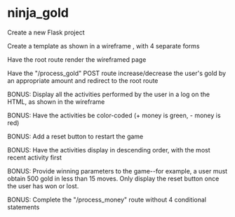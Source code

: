 # ninja_gold
Create a new Flask project 

Create a template as shown in a wireframe , with 4 separate forms

Have the root route render the wireframed page

Have the "/process_gold" POST route increase/decrease the user's gold by an appropriate amount and redirect to the root route

BONUS: Display all the activities performed by the user in a log on the HTML, as shown in the wireframe

BONUS: Have the activities be color-coded (+ money is green, - money is red)

BONUS: Add a reset button to restart the game

BONUS: Have the activities display in descending order, with the most recent activity first

BONUS: Provide winning parameters to the game--for example, a user must obtain 500 gold in less than 15 moves. Only display the reset button once the user has won or lost.

BONUS: Complete the "/process_money" route without 4 conditional statements 
